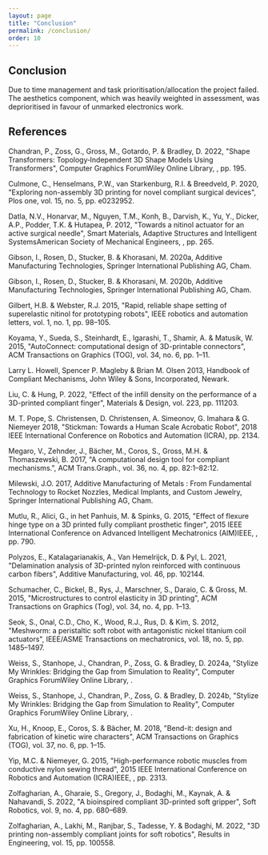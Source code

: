 ```yaml
---
layout: page
title: "Conclusion"
permalink: /conclusion/
order: 10
---
```


## Conclusion

Due to time management and task prioritisation/allocation the project failed. The aesthetics component, which was heavily weighted in assessment, was deprioritised in favour of unmarked electronics work.

## References

Chandran, P., Zoss, G., Gross, M., Gotardo, P. & Bradley, D. 2022, "Shape Transformers: Topology‐Independent 3D Shape Models Using Transformers", Computer Graphics ForumWiley Online Library, , pp. 195.

Culmone, C., Henselmans, P.W., van Starkenburg, R.I. & Breedveld, P. 2020, "Exploring non-assembly 3D printing for novel compliant surgical devices", Plos one, vol. 15, no. 5, pp. e0232952.

Datla, N.V., Honarvar, M., Nguyen, T.M., Konh, B., Darvish, K., Yu, Y., Dicker, A.P., Podder, T.K. & Hutapea, P. 2012, "Towards a nitinol actuator for an active surgical needle", Smart Materials, Adaptive Structures and Intelligent SystemsAmerican Society of Mechanical Engineers, , pp. 265.

Gibson, I., Rosen, D., Stucker, B. & Khorasani, M. 2020a, Additive Manufacturing Technologies, Springer International Publishing AG, Cham.

Gibson, I., Rosen, D., Stucker, B. & Khorasani, M. 2020b, Additive Manufacturing Technologies, Springer International Publishing AG, Cham.

Gilbert, H.B. & Webster, R.J. 2015, "Rapid, reliable shape setting of superelastic nitinol for prototyping robots", IEEE robotics and automation letters, vol. 1, no. 1, pp. 98–105.

Koyama, Y., Sueda, S., Steinhardt, E., Igarashi, T., Shamir, A. & Matusik, W. 2015, "AutoConnect: computational design of 3D-printable connectors", ACM Transactions on Graphics (TOG), vol. 34, no. 6, pp. 1–11.

Larry L. Howell, Spencer P. Magleby & Brian M. Olsen 2013, Handbook of Compliant Mechanisms, John Wiley & Sons, Incorporated, Newark.

Liu, C. & Hung, P. 2022, "Effect of the infill density on the performance of a 3D-printed compliant finger", Materials & Design, vol. 223, pp. 111203.

M. T. Pope, S. Christensen, D. Christensen, A. Simeonov, G. Imahara & G. Niemeyer 2018, "Stickman: Towards a Human Scale Acrobatic Robot", 2018 IEEE International Conference on Robotics and Automation (ICRA), pp. 2134.

Megaro, V., Zehnder, J., Bächer, M., Coros, S., Gross, M.H. & Thomaszewski, B. 2017, "A computational design tool for compliant mechanisms.", ACM Trans.Graph., vol. 36, no. 4, pp. 82:1–82:12.

Milewski, J.O. 2017, Additive Manufacturing of Metals : From Fundamental Technology to Rocket Nozzles, Medical Implants, and Custom Jewelry, Springer International Publishing AG, Cham.

Mutlu, R., Alici, G., in het Panhuis, M. & Spinks, G. 2015, "Effect of flexure hinge type on a 3D printed fully compliant prosthetic finger", 2015 IEEE International Conference on Advanced Intelligent Mechatronics (AIM)IEEE, , pp. 790.

Polyzos, E., Katalagarianakis, A., Van Hemelrijck, D. & Pyl, L. 2021, "Delamination analysis of 3D-printed nylon reinforced with continuous carbon fibers", Additive Manufacturing, vol. 46, pp. 102144.

Schumacher, C., Bickel, B., Rys, J., Marschner, S., Daraio, C. & Gross, M. 2015, "Microstructures to control elasticity in 3D printing", ACM Transactions on Graphics (Tog), vol. 34, no. 4, pp. 1–13.

Seok, S., Onal, C.D., Cho, K., Wood, R.J., Rus, D. & Kim, S. 2012, "Meshworm: a peristaltic soft robot with antagonistic nickel titanium coil actuators", IEEE/ASME Transactions on mechatronics, vol. 18, no. 5, pp. 1485–1497.

Weiss, S., Stanhope, J., Chandran, P., Zoss, G. & Bradley, D. 2024a, "Stylize My Wrinkles: Bridging the Gap from Simulation to Reality", Computer Graphics ForumWiley Online Library, .

Weiss, S., Stanhope, J., Chandran, P., Zoss, G. & Bradley, D. 2024b, "Stylize My Wrinkles: Bridging the Gap from Simulation to Reality", Computer Graphics ForumWiley Online Library, .

Xu, H., Knoop, E., Coros, S. & Bächer, M. 2018, "Bend-it: design and fabrication of kinetic wire characters", ACM Transactions on Graphics (TOG), vol. 37, no. 6, pp. 1–15.

Yip, M.C. & Niemeyer, G. 2015, "High-performance robotic muscles from conductive nylon sewing thread", 2015 IEEE International Conference on Robotics and Automation (ICRA)IEEE, , pp. 2313.

Zolfagharian, A., Gharaie, S., Gregory, J., Bodaghi, M., Kaynak, A. & Nahavandi, S. 2022, "A bioinspired compliant 3D-printed soft gripper", Soft Robotics, vol. 9, no. 4, pp. 680–689.

Zolfagharian, A., Lakhi, M., Ranjbar, S., Tadesse, Y. & Bodaghi, M. 2022, "3D printing non-assembly compliant joints for soft robotics", Results in Engineering, vol. 15, pp. 100558.